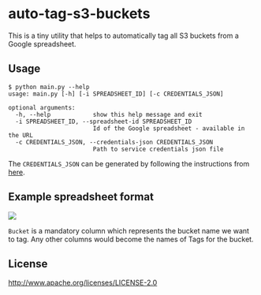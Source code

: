 # auto-tag-s3-buckets

This is a tiny utility that helps to automatically tag all S3 buckets from a Google spreadsheet.

## Usage
```
$ python main.py --help
usage: main.py [-h] [-i SPREADSHEET_ID] [-c CREDENTIALS_JSON]

optional arguments:
  -h, --help            show this help message and exit
  -i SPREADSHEET_ID, --spreadsheet-id SPREADSHEET_ID
                        Id of the Google spreadsheet - available in the URL
  -c CREDENTIALS_JSON, --credentials-json CREDENTIALS_JSON
                        Path to service credentials json file
```

The `CREDENTIALS_JSON` can be generated by following the instructions from [here](http://gspread.readthedocs.io/en/latest/oauth2.html#using-signed-credentials).

## Example spreadsheet format
<img src="https://raw.githubusercontent.com/indix/auto-tag-s3-buckets/master/docs/demo.png"/>

`Bucket` is a mandatory column which represents the bucket name we want to tag. Any other columns would become the names of Tags for the bucket.

## License
http://www.apache.org/licenses/LICENSE-2.0
